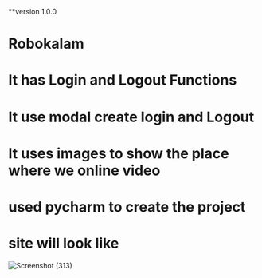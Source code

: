 **version 1.0.0
# Robokalam
# It has Login and Logout Functions
# It use modal create login and Logout
# It uses images to show the place where we online video
# used pycharm to create the project
# site will look like

![Screenshot (313)](https://user-images.githubusercontent.com/43967436/99940525-53d6e700-2d92-11eb-9000-30b9defccaca.png)
